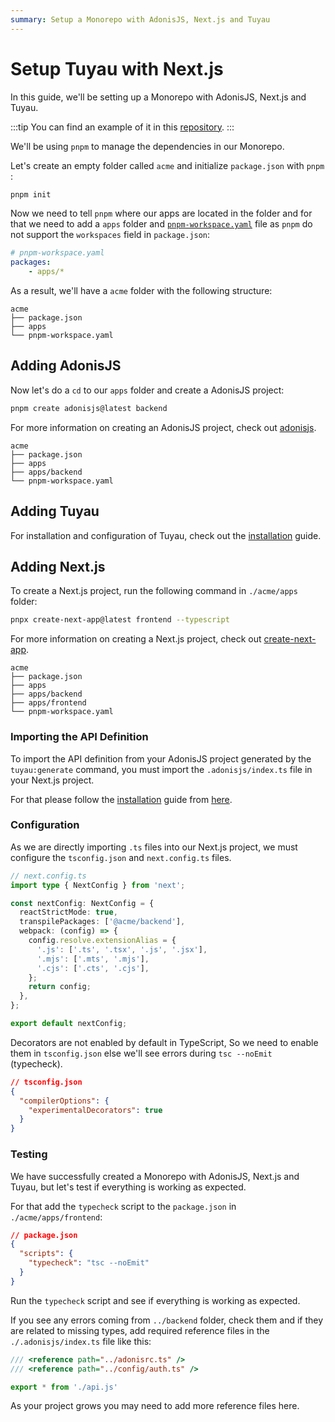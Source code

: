 ```yaml
---
summary: Setup a Monorepo with AdonisJS, Next.js and Tuyau
---
```


# Setup Tuyau with Next.js

In this guide, we'll be setting up a Monorepo with AdonisJS, Next.js and Tuyau.

:::tip
You can find an example of it in this [repository](https://github.com/mohitxskull/tuyau-nextjs-adonisjs-stackblitz-demo).
:::

We'll be using `pnpm` to manage the dependencies in our Monorepo.

Let's create an empty folder called `acme` and initialize `package.json` with `pnpm` :

```sh
pnpm init
```

Now we need to tell `pnpm` where our apps are located in the folder and for that we need to add a `apps` folder and [`pnpm-workspace.yaml`](https://pnpm.io/workspaces) file as `pnpm` do not support the `workspaces` field in `package.json`:

```yaml
# pnpm-workspace.yaml
packages:
    - apps/*
```

As a result, we'll have a `acme` folder with the following structure:

```
acme
├── package.json
├── apps
└── pnpm-workspace.yaml
```

## Adding AdonisJS

Now let's do a `cd` to our `apps` folder and create a AdonisJS project:

```sh
pnpm create adonisjs@latest backend
```

For more information on creating an AdonisJS project, check out [adonisjs](https://docs.adonisjs.com/guides/getting-started/installation).

```
acme
├── package.json
├── apps
├── apps/backend
└── pnpm-workspace.yaml
```

## Adding Tuyau

For installation and configuration of Tuyau, check out the [installation](/docs/installation) guide.

## Adding Next.js

To create a Next.js project, run the following command in `./acme/apps` folder:

```sh
pnpx create-next-app@latest frontend --typescript
```

For more information on creating a Next.js project, check out [create-next-app](https://nextjs.org/docs/getting-started/installation).

```
acme
├── package.json
├── apps
├── apps/backend
├── apps/frontend
└── pnpm-workspace.yaml
```

### Importing the API Definition

To import the API definition from your AdonisJS project generated by the `tuyau:generate` command, you must import the `.adonisjs/index.ts` file in your Next.js project.

For that please follow the [installation](/docs/installation) guide from [here](/docs/installation#sharing-the-api-definition).

### Configuration

As we are directly importing `.ts` files into our Next.js project, we must configure the `tsconfig.json` and `next.config.ts` files.

```ts
// next.config.ts
import type { NextConfig } from 'next';

const nextConfig: NextConfig = {
  reactStrictMode: true,
  transpilePackages: ['@acme/backend'],
  webpack: (config) => {
    config.resolve.extensionAlias = {
      '.js': ['.ts', '.tsx', '.js', '.jsx'],
      '.mjs': ['.mts', '.mjs'],
      '.cjs': ['.cts', '.cjs'],
    };
    return config;
  },
};

export default nextConfig;
```

Decorators are not enabled by default in TypeScript, So we need to enable them in `tsconfig.json` else we'll see errors during `tsc --noEmit` (typecheck).

```json
// tsconfig.json
{
  "compilerOptions": {
    "experimentalDecorators": true
  }
}
```

### Testing

We have successfully created a Monorepo with AdonisJS, Next.js and Tuyau, but let's test if everything is working as expected.

For that add the `typecheck` script to the `package.json` in `./acme/apps/frontend`:

```json
// package.json
{
  "scripts": {
    "typecheck": "tsc --noEmit"
  }
}
```

Run the `typecheck` script and see if everything is working as expected.

If you see any errors coming from `../backend` folder, check them and if they are related to missing types, add required reference files in the `./.adonisjs/index.ts` file like this:

```ts
/// <reference path="../adonisrc.ts" />
/// <reference path="../config/auth.ts" />

export * from './api.js'
```

As your project grows you may need to add more reference files here.


